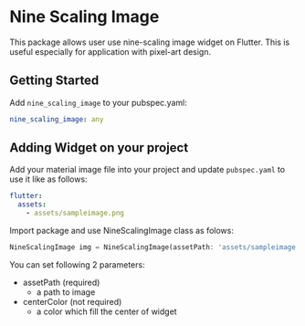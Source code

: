# Nine Scaling Image
This package allows user use nine-scaling image widget on Flutter.
This is useful especially for application with pixel-art design. 

## Getting Started
Add `nine_scaling_image` to your pubspec.yaml:
```yaml
nine_scaling_image: any
```

## Adding Widget on your project
Add your material image file into your project and update `pubspec.yaml` to use it like as follows:
```yaml
flutter:
  assets:
    - assets/sampleimage.png
```

Import package and use NineScalingImage class as folows:
```dart
NineScalingImage img = NineScalingImage(assetPath: 'assets/sampleimage.png',pieceSize: 10,);
```

You can set following 2 parameters:
- assetPath (required)
  - a path to image
- centerColor (not required)
  - a color which fill the center of widget



